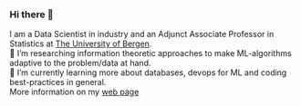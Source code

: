 ### Hi there 👋

I am a Data Scientist in industry and an Adjunct Associate Professor in Statistics at [The University of Bergen](https://www.uib.no/en/persons/Berent.%C3%85nund.Str%C3%B8mnes.Lunde).\
🔭 I’m researching information theoretic approaches to make ML-algorithms adaptive to the problem/data at hand.\
🌱 I’m currently learning more about databases, devops for ML and coding best-practices in general.\
More information on my [web page](https://berentlunde.netlify.app/)

<!--
**Blunde1/Blunde1** is a ✨ _special_ ✨ repository because its `README.md` (this file) appears on your GitHub profile.

Here are some ideas to get you started:

- 🔭 I’m currently working on ...
- 🌱 I’m currently learning ...
- 👯 I’m looking to collaborate on ...
- 🤔 I’m looking for help with ...
- 💬 Ask me about ...
- 📫 How to reach me: ...
- 😄 Pronouns: ...
- ⚡ Fun fact: ...
-->
